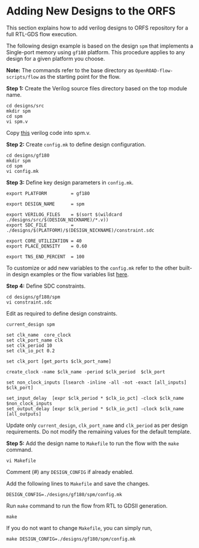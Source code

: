 # Adding New Designs to the ORFS

This section explains how to add  verilog designs to ORFS
repository for a full RTL-GDS flow execution.

The following design example is based on the design `spm` that
implements a Single-port memory using `gf180` platform. This 
procedure  applies to any design for a given platform you choose.

**Note:** The commands refer to the base directory as
`OpenROAD-flow-scripts/flow` as the starting point for the flow.

**Step 1:** Create the Verilog source files directory based on
the top module name.

```
cd designs/src
mkdir spm
cd spm
vi spm.v
```

Copy [this](https://raw.githubusercontent.com/The-OpenROAD-Project/OpenLane/master/designs/spm/src/spm.v)
verilog code into spm.v.

**Step 2:** Create `config.mk` to define design configuration.

```
cd designs/gf180
mkdir spm
cd spm
vi config.mk
```

**Step 3:** Define key design parameters in `config.mk`.

```
export PLATFORM         = gf180

export DESIGN_NAME      = spm

export VERILOG_FILES    = $(sort $(wildcard ./designs/src/$(DESIGN_NICKNAME)/*.v))
export SDC_FILE         = ./designs/$(PLATFORM)/$(DESIGN_NICKNAME)/constraint.sdc

export CORE_UTILIZATION = 40
export PLACE_DENSITY    = 0.60

export TNS_END_PERCENT  = 100
```

To customize or add new variables to the `config.mk` refer to the
other built-in design examples or the flow variables list [here](./FlowVariables.md).

**Step 4:** Define SDC constraints.

```
cd designs/gf180/spm
vi constraint.sdc
```

Edit as required to define design constraints.

```
current_design spm

set clk_name  core_clock
set clk_port_name clk
set clk_period 10
set clk_io_pct 0.2

set clk_port [get_ports $clk_port_name]

create_clock -name $clk_name -period $clk_period  $clk_port

set non_clock_inputs [lsearch -inline -all -not -exact [all_inputs] $clk_port]

set_input_delay  [expr $clk_period * $clk_io_pct] -clock $clk_name $non_clock_inputs 
set_output_delay [expr $clk_period * $clk_io_pct] -clock $clk_name [all_outputs]
```

Update only `current_design`, `clk_port_name` and `clk_period` as
per design requirements. Do not modify the remaining values for the
default template.

**Step 5:** Add the design name to `Makefile` to run the flow
with the `make` command.

```
vi Makefile
```

Comment (#) any `DESIGN_CONFIG` if already enabled.

Add the following lines to `Makefile` and save the changes.

```
DESIGN_CONFIG=./designs/gf180/spm/config.mk
```

Run `make` command to run the flow from RTL to GDSII generation.

```
make
```

If you do not want to change `Makefile`, you can simply run,

```
make DESIGN_CONFIG=./designs/gf180/spm/config.mk
```
